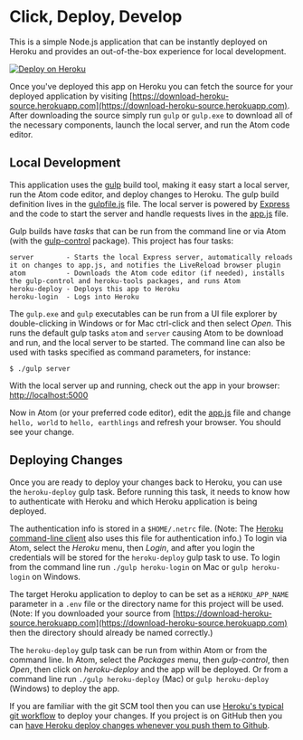 Click, Deploy, Develop
======================

This is a simple Node.js application that can be instantly deployed on Heroku and provides an out-of-the-box experience for local development.

[![Deploy on Heroku](https://www.herokucdn.com/deploy/button.png)](https://heroku.com/deploy)

Once you've deployed this app on Heroku you can fetch the source for your deployed application by visiting [https://download-heroku-source.herokuapp.com](https://download-heroku-source.herokuapp.com).  After downloading the source simply run `gulp` or `gulp.exe` to download all of the necessary components, launch the local server, and run the Atom code editor.


Local Development
-----------------

This application uses the [gulp](http://gulpjs.com/) build tool, making it easy start a local server, run the Atom code editor, and deploy changes to Heroku.  The gulp build definition lives in the [gulpfile.js](gulpfile.js) file.  The local server is powered by [Express](http://expressjs.com/) and the code to start the server and handle requests lives in the [app.js](app.js) file.

Gulp builds have *tasks* that can be run from the command line or via Atom (with the [gulp-control](https://atom.io/packages/gulp-control) package).  This project has four tasks:

```
server        - Starts the local Express server, automatically reloads it on changes to app.js, and notifies the LiveReload browser plugin
atom          - Downloads the Atom code editor (if needed), installs the gulp-control and heroku-tools packages, and runs Atom
heroku-deploy - Deploys this app to Heroku
heroku-login  - Logs into Heroku
```

The `gulp.exe` and `gulp` executables can be run from a UI file explorer by double-clicking in Windows or for Mac ctrl-click and then select *Open*.  This runs the default gulp tasks `atom` and `server` causing Atom to be download and run, and the local server to be started.  The command line can also be used with tasks specified as command parameters, for instance:

    $ ./gulp server

With the local server up and running, check out the app in your browser: [http://localhost:5000](http://localhost:5000)

Now in Atom (or your preferred code editor), edit the [app.js](app.js) file and change `hello, world` to `hello, earthlings` and refresh your browser.  You should see your change.


Deploying Changes
-----------------

Once you are ready to deploy your changes back to Heroku, you can use the `heroku-deploy` gulp task.  Before running this task, it needs to know how to authenticate with Heroku and which Heroku application is being deployed.

The authentication info is stored in a `$HOME/.netrc` file. (Note: The [Heroku command-line client](https://toolbelt.heroku.com) also uses this file for authentication info.)  To login via Atom, select the *Heroku* menu, then *Login*, and after you login the credentials will be stored for the `heroku-deploy` gulp task to use.  To login from the command line run `./gulp heroku-login` on Mac or `gulp heroku-login` on Windows.

The target Heroku application to deploy to can be set as a `HEROKU_APP_NAME` parameter in a `.env` file or the directory name for this project will be used.  (Note: If you downloaded your source from [https://download-heroku-source.herokuapp.com](https://download-heroku-source.herokuapp.com) then the directory should already be named correctly.)

The `heroku-deploy` gulp task can be run from within Atom or from the command line.  In Atom, select the *Packages* menu, then *gulp-control*, then *Open*, then click on *heroku-deploy* and the app will be deployed.  Or from a command line run `./gulp heroku-deploy` (Mac) or `gulp heroku-deploy` (Windows) to deploy the app.

If you are familiar with the git SCM tool then you can use [Heroku's typical git workflow](https://devcenter.heroku.com/articles/git) to deploy your changes.  If you project is on GitHub then you can [have Heroku deploy changes whenever you push them to Github](https://devcenter.heroku.com/articles/github-integration).
